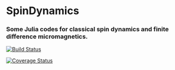 # SpinDynamics
### Some Julia codes for classical spin dynamics and finite difference micromagnetics.

[![Build Status](https://travis-ci.org/ww1g11/SpinDynamics.svg?branch=master)](https://travis-ci.org/ww1g11/SpinDynamics)

[![Coverage Status](https://coveralls.io/repos/github/ww1g11/SpinDynamics/badge.svg?branch=master)](https://coveralls.io/github/ww1g11/SpinDynamics?branch=master)
